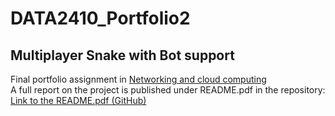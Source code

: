 # DATA2410_Portfolio2
## Multiplayer Snake with Bot support

Final portfolio assignment in [Networking and cloud computing](https://student.oslomet.no/en/studier/-/studieinfo/emne/DATA2410/2020/H%C3%98ST)  
A full report on the project is published under README.pdf in the repository:  
[Link to the README.pdf (GitHub)](https://github.com/Jetto1010/DATA2410_Portfolio2/blob/main/README.pdf)  
